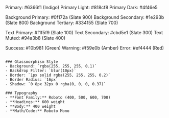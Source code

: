 Primary: #6366f1 (Indigo)
Primary Light: #818cf8
Primary Dark: #4f46e5

Background Primary: #0f172a (Slate 900)
Background Secondary: #1e293b (Slate 800)
Background Tertiary: #334155 (Slate 700)

Text Primary: #f1f5f9 (Slate 100)
Text Secondary: #cbd5e1 (Slate 300)
Text Muted: #94a3b8 (Slate 400)

Success: #10b981 (Green)
Warning: #f59e0b (Amber)
Error: #ef4444 (Red)
```

### Glassmorphism Style
- Background: `rgba(255, 255, 255, 0.1)`
- Backdrop Filter: `blur(10px)`
- Border: `1px solid rgba(255, 255, 255, 0.2)`
- Border Radius: `16px`
- Shadow: `0 8px 32px 0 rgba(0, 0, 0, 0.37)`

### Typography
- **Font Family:** Roboto (400, 500, 600, 700)
- **Headings:** 600 weight
- **Body:** 400 weight
- **Math/Code:** Roboto Mono